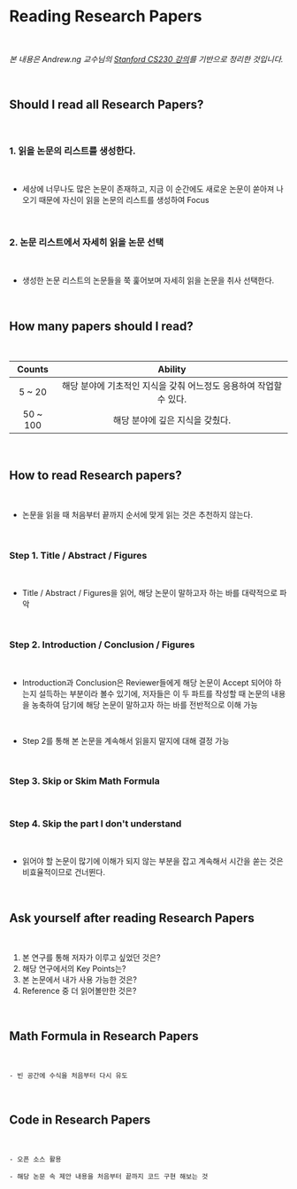 # Reading Research Papers

<br>

_본 내용은 Andrew.ng 교수님의 [Stanford CS230 강의](https://www.youtube.com/watch?v=733m6qBH-jI)를 기반으로 정리한 것입니다._

<br>

## Should I read all Research Papers?

<br>

### 1. 읽을 논문의 리스트를 생성한다.

<br>

* 세상에 너무나도 많은 논문이 존재하고, 지금 이 순간에도 새로운 논문이 쏟아져 나오기 때문에 자신이 읽을 논문의 리스트를 생성하여 Focus

<br>

### 2. 논문 리스트에서 자세히 읽을 논문 선택

<br>

* 생성한 논문 리스트의 논문들을 쭉 훑어보며 자세히 읽을 논문을 취사 선택한다.

<br>

## How many papers should I read?

<br>

|Counts|Ability|
|:---:|:---:|
|5 ~ 20|해당 분야에 기초적인 지식을 갖춰 어느정도 응용하여 작업할 수 있다.|
|50 ~ 100|해당 분야에 깊은 지식을 갖췄다.|

<br>

## How to read Research papers?

<br>

* 논문을 읽을 때 처음부터 끝까지 순서에 맞게 읽는 것은 추천하지 않는다.

<br>

### Step 1. Title / Abstract / Figures

<br>

* Title / Abstract / Figures을 읽어, 해당 논문이 말하고자 하는 바를 대략적으로 파악

<br>

### Step 2. Introduction / Conclusion / Figures

<br>

* Introduction과 Conclusion은 Reviewer들에게 해당 논문이 Accept 되어야 하는지 설득하는 부분이라 볼수 있기에, 저자들은 이 두 파트를 작성할 때 논문의 내용을 농축하여 담기에 해당 논문이 말하고자 하는 바를 전반적으로 이해 가능

<br>

* Step 2를 통해 본 논문을 계속해서 읽을지 말지에 대해 결정 가능

<br> 

### Step 3. Skip or Skim Math Formula

<br>

### Step 4. Skip the part I don't understand

<br>

* 읽어야 할 논문이 많기에 이해가 되지 않는 부분을 잡고 계속해서 시간을 쏟는 것은 비효율적이므로 건너뛴다.

<br>

## Ask yourself after reading Research Papers

<br>

1. 본 연구를 통해 저자가 이루고 싶었던 것은?
2. 해당 연구에서의 Key Points는?
3. 본 논문에서 내가 사용 가능한 것은?
4. Reference 중 더 읽어볼만한 것은?

<br>

## Math Formula in Research Papers

<br>

```
- 빈 공간에 수식을 처음부터 다시 유도
```

<br>

## Code in Research Papers

<br>

```
- 오픈 소스 활용

- 해당 논문 속 제안 내용을 처음부터 끝까지 코드 구현 해보는 것
```